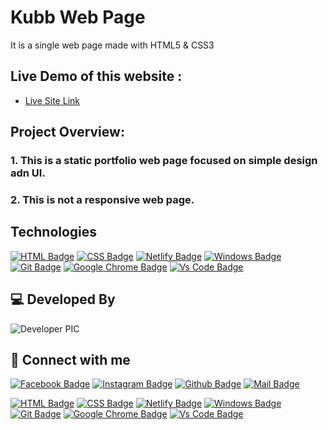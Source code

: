 # Kubb Web Page

It is a single web page made with HTML5 & CSS3

## Live Demo of this website :

- [Live Site Link](https://tafsiruzzaman.github.io/kubb/)

## Project Overview:

### 1. This is a static portfolio web page focused on simple design adn UI.
### 2. This is not a responsive web page. 

## Technologies

[![HTML Badge](https://img.shields.io/badge/HTML5-E34F26?style=for-the-badge&logo=html5&logoColor=white)](https://github.com/tafsiruzzaman)
[![CSS Badge](https://img.shields.io/badge/CSS3-1572B6?style=for-the-badge&logo=css3&logoColor=white)](https://github.com/tafsiruzzaman)
[![Netlify Badge](https://img.shields.io/badge/Netlify-00C7B7?style=for-the-badge&logo=netlify&logoColor=white)](https://github.com/tafsiruzzaman)
[![Windows Badge](https://img.shields.io/badge/Windows-0078D6?style=for-the-badge&logo=windows&logoColor=white)](https://github.com/tafsiruzzaman)
[![Git Badge](https://img.shields.io/badge/git-f34f29?style=for-the-badge&logo=git&logoColor=white)](https://github.com/tafsiruzzaman)
[![Google Chrome Badge](https://img.shields.io/badge/google_chrome-556532?style=for-the-badge&logo=googlechrome&logoColor=white)](https://github.com/tafsiruzzaman)
[![Vs Code Badge](https://img.shields.io/badge/Visual_Studio_Code-0078D6?style=for-the-badge&logo=visualstudiocode&logoColor=white)](https://code.visualstudio.com/)

## 💻 Developed By

![Developer PIC](https://avatars.githubusercontent.com/u/86625968?s=40&v=4)

## 🚀 Connect with me

[![Facebook Badge](https://img.shields.io/badge/Facebook-1877F2?style=for-the-badge&logo=facebook&logoColor=white)](https://www.facebook.com/tafsirjaman.mahi/)
[![Instagram Badge](https://img.shields.io/badge/Instagram-E4405F?style=for-the-badge&logo=instagram&logoColor=white)](https://www.instagram.com/tafsiruzzamann/)
[![Github Badge](https://img.shields.io/badge/GitHub-100000?style=for-the-badge&logo=github&logoColor=white)](https://github.com/tafsiruzzaman)
[![Mail Badge](https://img.shields.io/badge/Gmail-D14836?style=for-the-badge&logo=gmail&logoColor=white)](mailto:tafsirjaman100@gamail.com)


[![HTML Badge](https://img.shields.io/badge/HTML5-E34F26?style=for-the-badge&logo=html5&logoColor=white)](https://github.com/19smabtahinoor)
[![CSS Badge](https://img.shields.io/badge/CSS3-1572B6?style=for-the-badge&logo=css3&logoColor=white)](https://github.com/19smabtahinoor)
[![Netlify Badge](https://img.shields.io/badge/Netlify-00C7B7?style=for-the-badge&logo=netlify&logoColor=white)](https://github.com/19smabtahinoor)
[![Windows Badge](https://img.shields.io/badge/Windows-0078D6?style=for-the-badge&logo=windows&logoColor=white)](https://github.com/19smabtahinoor)
[![Git Badge](https://img.shields.io/badge/git-f34f29?style=for-the-badge&logo=git&logoColor=white)](https://github.com/19smabtahinoor)
[![Google Chrome Badge](https://img.shields.io/badge/google_chrome-556532?style=for-the-badge&logo=googlechrome&logoColor=white)](https://github.com/19smabtahinoor)
[![Vs Code Badge](https://img.shields.io/badge/Visual_Studio_Code-0078D6?style=for-the-badge&logo=visualstudiocode&logoColor=white)](https://github.com/19smabtahinoor)